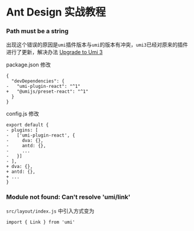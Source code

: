 # Ant Design 实战教程


### Path must be a string

出现这个错误的原因是`umi`插件版本与`umi`的版本有冲突，`umi3`已经对原来的插件进行了更新，解决办法 [Upgrade to Umi 3](https://umijs.org/docs/upgrade-to-umi-3#%E5%8D%87%E7%BA%A7-umi-plugin-react-%E4%B8%BA-umijspreset-react)

package.json 修改
```
{
  "devDependencies": {
-   "umi-plugin-react": "^1"
+   "@umijs/preset-react": "^1"
  }
}

```

config.js 修改

```
export default {
- plugins: [
-   ['umi-plugin-react', {
-     dva: {},
-     antd: {},
-     ...
-   }]
- ],
+ dva: {},
+ antd: {},
+ ...
}
```

### Module not found: Can't resolve 'umi/link'

`src/layout/index.js` 中引入方式变为
```
import { Link } from 'umi'
```